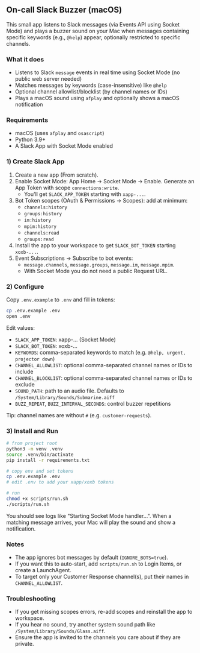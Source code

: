 ## On-call Slack Buzzer (macOS)

This small app listens to Slack messages (via Events API using Socket Mode) and plays a buzzer sound on your Mac when messages containing specific keywords (e.g., `@help`) appear, optionally restricted to specific channels.

### What it does
- Listens to Slack `message` events in real time using Socket Mode (no public web server needed)
- Matches messages by keywords (case-insensitive) like `@help`
- Optional channel allowlist/blocklist (by channel names or IDs)
- Plays a macOS sound using `afplay` and optionally shows a macOS notification

### Requirements
- macOS (uses `afplay` and `osascript`)
- Python 3.9+
- A Slack App with Socket Mode enabled

### 1) Create Slack App
1. Create a new app (From scratch).
2. Enable Socket Mode: App Home → Socket Mode → Enable. Generate an App Token with scope `connections:write`.
   - You'll get `SLACK_APP_TOKEN` starting with `xapp-...`.
3. Bot Token scopes (OAuth & Permissions → Scopes): add at minimum:
   - `channels:history`
   - `groups:history`
   - `im:history`
   - `mpim:history`
   - `channels:read`
   - `groups:read`
4. Install the app to your workspace to get `SLACK_BOT_TOKEN` starting `xoxb-...`.
5. Event Subscriptions → Subscribe to bot events:
   - `message.channels`, `message.groups`, `message.im`, `message.mpim`.
   - With Socket Mode you do not need a public Request URL.

### 2) Configure
Copy `.env.example` to `.env` and fill in tokens:

```bash
cp .env.example .env
open .env
```

Edit values:
- `SLACK_APP_TOKEN`: xapp-... (Socket Mode)
- `SLACK_BOT_TOKEN`: xoxb-...
- `KEYWORDS`: comma-separated keywords to match (e.g. `@help, urgent, projector down`)
- `CHANNEL_ALLOWLIST`: optional comma-separated channel names or IDs to include
- `CHANNEL_BLOCKLIST`: optional comma-separated channel names or IDs to exclude
- `SOUND_PATH`: path to an audio file. Defaults to `/System/Library/Sounds/Submarine.aiff`
- `BUZZ_REPEAT`, `BUZZ_INTERVAL_SECONDS`: control buzzer repetitions

Tip: channel names are without `#` (e.g. `customer-requests`).

### 3) Install and Run
```bash
# from project root
python3 -m venv .venv
source .venv/bin/activate
pip install -r requirements.txt

# copy env and set tokens
cp .env.example .env
# edit .env to add your xapp/xoxb tokens

# run
chmod +x scripts/run.sh
./scripts/run.sh
```

You should see logs like "Starting Socket Mode handler...". When a matching message arrives, your Mac will play the sound and show a notification.

### Notes
- The app ignores bot messages by default (`IGNORE_BOTS=true`).
- If you want this to auto-start, add `scripts/run.sh` to Login Items, or create a LaunchAgent.
- To target only your Customer Response channel(s), put their names in `CHANNEL_ALLOWLIST`.

### Troubleshooting
- If you get missing scopes errors, re-add scopes and reinstall the app to workspace.
- If you hear no sound, try another system sound path like `/System/Library/Sounds/Glass.aiff`.
- Ensure the app is invited to the channels you care about if they are private.


